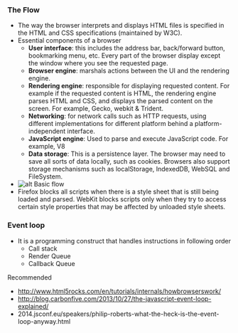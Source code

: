 ### The Flow
- The way the browser interprets and displays HTML files is specified in the HTML and CSS specifications (maintained by W3C). 
- Essential components of a browser
  - **User interface**: this includes the address bar, back/forward button, bookmarking menu, etc. Every part of the browser display except the window where you see the requested page.
  - **Browser engine**: marshals actions between the UI and the rendering engine.
  - **Rendering engine**: responsible for displaying requested content. For example if the requested content is HTML, the rendering engine parses HTML and CSS, and displays the parsed content on the screen. For example, Gecko, webkit & Trident.
  - **Networking**: for network calls such as HTTP requests, using different implementations for different platform behind a platform-independent interface.
  - **JavaScript engine**: Used to parse and execute JavaScript code.  For example, V8
  - **Data storage**: This is a persistence layer. The browser may need to save all sorts of data locally, such as cookies. Browsers also support storage mechanisms such as localStorage, IndexedDB, WebSQL and FileSystem.
- ![alt Basic flow](http://www.html5rocks.com/en/tutorials/internals/howbrowserswork/webkitflow.png)
- Firefox blocks all scripts when there is a style sheet that is still being loaded and parsed. WebKit blocks scripts only when they try to access certain style properties that may be affected by unloaded style sheets.

### Event loop
- It is a programming construct that handles instructions in following order
  - Call stack 
  - Render Queue
  - Callback Queue
  
Recommended
- http://www.html5rocks.com/en/tutorials/internals/howbrowserswork/
- http://blog.carbonfive.com/2013/10/27/the-javascript-event-loop-explained/
- 2014.jsconf.eu/speakers/philip-roberts-what-the-heck-is-the-event-loop-anyway.html
